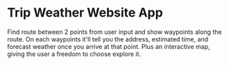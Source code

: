 # Trip Weather Website App

Find route between 2 points from user input and show waypoints along the route. On each waypoints it'll tell you the address, estimated time, and forecast weather once you arrive at that point. Plus an interactive map, giving the user a freedom to choose explore it.